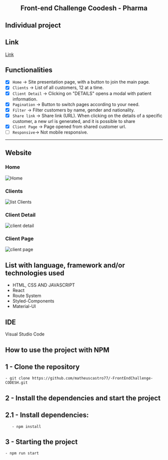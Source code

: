 <h2 align="center"> 
	Front-end Challenge Coodesh - Pharma
</h2>

## Individual project

## Link
[Link](https://coodesh-pharma.vercel.app/)

## Functionalities

- [x] `Home` → Site presentation page, with a button to join the main page. 
- [x] `Clients` → List of all customers, 12 at a time.
- [x] `Client Detail` → Clicking on "DETAILS" opens a modal with patient information. 
- [x] `Pagination` → Button to switch pages according to your need.
- [x] `Filter` → Filter customers by name, gender and nationality.
- [x] `Share link` → Share link (URL). When clicking on the details of a specific customer, a new url is generated, and it is possible to share
- [x] `Client Page` → Page opened from shared customer url.
- [ ] `Responsive`→ Not mobile responsive.

---





## Website
### Home
![Home](https://user-images.githubusercontent.com/94663972/166848252-dd2513ea-5b1e-4f16-976f-e26d620e3e0e.png)
### Clients
![list Clients](https://user-images.githubusercontent.com/94663972/166848256-13e27876-266b-4ad7-8335-210325cca2e4.png)
### Client Detail
![client detail](https://user-images.githubusercontent.com/94663972/166848257-79d87e06-8dfd-4f06-8fe2-e6e365368066.png)
### Client Page
![client page](https://user-images.githubusercontent.com/94663972/166521602-a85ca580-9414-4179-b4a6-bf94822420e5.png)

## List with language, framework and/or technologies used
<ul>
	<li>HTML, CSS AND JAVASCRIPT</li>
	<li>React</li>
	<li>Route System</li>
	<li>Styled-Components</li>
	<li>Material-UI</li>
</ul>
 
## IDE

Visual Studio Code

## How to use the project with NPM

## 1 - Clone the repository
	- git clone https://github.com/matheuscastro77/-FrontEndChallenge-CODESH.git
## 2 - Install the dependencies and start the project

## 2.1 - Install dependencies:
       - npm install
      
## 3 - Starting the project
	- npm run start
